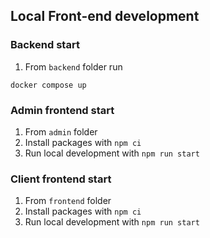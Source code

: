## Local Front-end development

### Backend start

1. From `backend` folder run
```
docker compose up
```

### Admin frontend start

1. From `admin` folder
2. Install packages with `npm ci`
3. Run local development with `npm run start`

### Client frontend start

1. From `frontend` folder
2. Install packages with `npm ci`
3. Run local development with `npm run start`
